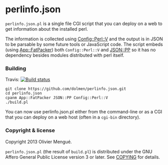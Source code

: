 
perlinfo.json
=============

`perlinfo.json.pl` is a single file CGI script that you can deploy on a web
to get information about the installed perl.

The information is collected using [Config::Perl::V][Config::Perl::V] and the
output is in JSON to be parsable by some future tools or JavaScript code.
The script embeds (using [App::FatPacker][App::FatPacker]) both
`Config::Perl::V` and [JSON::PP][JSON::PP] so it has no dependency besides
modules distributed with perl itself.

   [Config::Perl::V]: https://metacpan.org/module/Config::Perl::V
   [App::FatPacker]: https://metacpan.org/module/App::FatPacker
   [JSON::PP]: https://metacpan.org/module/JSON::PP

### Building

Travis: [![Build status](https://travis-ci.org/dolmen/perlinfo.json.png?branch=master)](https://travis-ci.org/dolmen/perlinfo.json)


    git clone https://github.com/dolmen/perlinfo.json.git
    cd perlinfo.json
    cpanm App::FatPacker JSON::PP Config::Perl::V
    ./build.pl

You can now use perlinfo.json.pl either from the command-line or as a CGI
that you can deploy on a web host (often in a `cgi-bin` directory).

### Copyright & license

Copyright 2013 Olivier Mengué.

`perlinfo.json.pl` (the result of `build.pl`) is distributed under the GNU
Affero General Public License version 3 or later. See [COPYING](COPYING) for
details.


